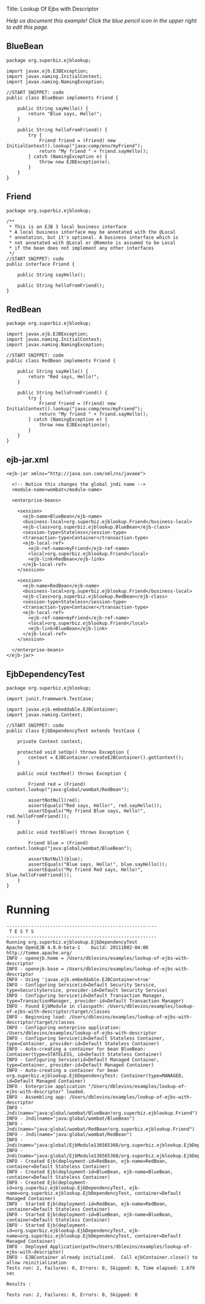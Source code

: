 Title: Lookup Of Ejbs with Descriptor

*Help us document this example! Click the blue pencil icon in the upper right to edit this page.*

## BlueBean

    package org.superbiz.ejblookup;
    
    import javax.ejb.EJBException;
    import javax.naming.InitialContext;
    import javax.naming.NamingException;
    
    //START SNIPPET: code
    public class BlueBean implements Friend {
    
        public String sayHello() {
            return "Blue says, Hello!";
        }
    
        public String helloFromFriend() {
            try {
                Friend friend = (Friend) new InitialContext().lookup("java:comp/env/myFriend");
                return "My friend " + friend.sayHello();
            } catch (NamingException e) {
                throw new EJBException(e);
            }
        }
    }

## Friend

    package org.superbiz.ejblookup;
    
    /**
     * This is an EJB 3 local business interface
     * A local business interface may be annotated with the @Local
     * annotation, but it's optional. A business interface which is
     * not annotated with @Local or @Remote is assumed to be Local
     * if the bean does not implement any other interfaces
     */
    //START SNIPPET: code
    public interface Friend {
    
        public String sayHello();
    
        public String helloFromFriend();
    }

## RedBean

    package org.superbiz.ejblookup;
    
    import javax.ejb.EJBException;
    import javax.naming.InitialContext;
    import javax.naming.NamingException;
    
    //START SNIPPET: code
    public class RedBean implements Friend {
    
        public String sayHello() {
            return "Red says, Hello!";
        }
    
        public String helloFromFriend() {
            try {
                Friend friend = (Friend) new InitialContext().lookup("java:comp/env/myFriend");
                return "My friend " + friend.sayHello();
            } catch (NamingException e) {
                throw new EJBException(e);
            }
        }
    }

## ejb-jar.xml

    <ejb-jar xmlns="http://java.sun.com/xml/ns/javaee">
    
      <!-- Notice this changes the global jndi name -->
      <module-name>wombat</module-name>
    
      <enterprise-beans>
    
        <session>
          <ejb-name>BlueBean</ejb-name>
          <business-local>org.superbiz.ejblookup.Friend</business-local>
          <ejb-class>org.superbiz.ejblookup.BlueBean</ejb-class>
          <session-type>Stateless</session-type>
          <transaction-type>Container</transaction-type>
          <ejb-local-ref>
            <ejb-ref-name>myFriend</ejb-ref-name>
            <local>org.superbiz.ejblookup.Friend</local>
            <ejb-link>RedBean</ejb-link>
          </ejb-local-ref>
        </session>
    
        <session>
          <ejb-name>RedBean</ejb-name>
          <business-local>org.superbiz.ejblookup.Friend</business-local>
          <ejb-class>org.superbiz.ejblookup.RedBean</ejb-class>
          <session-type>Stateless</session-type>
          <transaction-type>Container</transaction-type>
          <ejb-local-ref>
            <ejb-ref-name>myFriend</ejb-ref-name>
            <local>org.superbiz.ejblookup.Friend</local>
            <ejb-link>BlueBean</ejb-link>
          </ejb-local-ref>
        </session>
    
      </enterprise-beans>
    </ejb-jar>
    

## EjbDependencyTest

    package org.superbiz.ejblookup;
    
    import junit.framework.TestCase;
    
    import javax.ejb.embeddable.EJBContainer;
    import javax.naming.Context;
    
    //START SNIPPET: code
    public class EjbDependencyTest extends TestCase {
    
        private Context context;
    
        protected void setUp() throws Exception {
            context = EJBContainer.createEJBContainer().getContext();
        }
    
        public void testRed() throws Exception {
    
            Friend red = (Friend) context.lookup("java:global/wombat/RedBean");
    
            assertNotNull(red);
            assertEquals("Red says, Hello!", red.sayHello());
            assertEquals("My friend Blue says, Hello!", red.helloFromFriend());
        }
    
        public void testBlue() throws Exception {
    
            Friend blue = (Friend) context.lookup("java:global/wombat/BlueBean");
    
            assertNotNull(blue);
            assertEquals("Blue says, Hello!", blue.sayHello());
            assertEquals("My friend Red says, Hello!", blue.helloFromFriend());
        }
    }

# Running

    
    -------------------------------------------------------
     T E S T S
    -------------------------------------------------------
    Running org.superbiz.ejblookup.EjbDependencyTest
    Apache OpenEJB 4.0.0-beta-1    build: 20111002-04:06
    http://tomee.apache.org/
    INFO - openejb.home = /Users/dblevins/examples/lookup-of-ejbs-with-descriptor
    INFO - openejb.base = /Users/dblevins/examples/lookup-of-ejbs-with-descriptor
    INFO - Using 'javax.ejb.embeddable.EJBContainer=true'
    INFO - Configuring Service(id=Default Security Service, type=SecurityService, provider-id=Default Security Service)
    INFO - Configuring Service(id=Default Transaction Manager, type=TransactionManager, provider-id=Default Transaction Manager)
    INFO - Found EjbModule in classpath: /Users/dblevins/examples/lookup-of-ejbs-with-descriptor/target/classes
    INFO - Beginning load: /Users/dblevins/examples/lookup-of-ejbs-with-descriptor/target/classes
    INFO - Configuring enterprise application: /Users/dblevins/examples/lookup-of-ejbs-with-descriptor
    INFO - Configuring Service(id=Default Stateless Container, type=Container, provider-id=Default Stateless Container)
    INFO - Auto-creating a container for bean BlueBean: Container(type=STATELESS, id=Default Stateless Container)
    INFO - Configuring Service(id=Default Managed Container, type=Container, provider-id=Default Managed Container)
    INFO - Auto-creating a container for bean org.superbiz.ejblookup.EjbDependencyTest: Container(type=MANAGED, id=Default Managed Container)
    INFO - Enterprise application "/Users/dblevins/examples/lookup-of-ejbs-with-descriptor" loaded.
    INFO - Assembling app: /Users/dblevins/examples/lookup-of-ejbs-with-descriptor
    INFO - Jndi(name="java:global/wombat/BlueBean!org.superbiz.ejblookup.Friend")
    INFO - Jndi(name="java:global/wombat/BlueBean")
    INFO - Jndi(name="java:global/wombat/RedBean!org.superbiz.ejblookup.Friend")
    INFO - Jndi(name="java:global/wombat/RedBean")
    INFO - Jndi(name="java:global/EjbModule136565368/org.superbiz.ejblookup.EjbDependencyTest!org.superbiz.ejblookup.EjbDependencyTest")
    INFO - Jndi(name="java:global/EjbModule136565368/org.superbiz.ejblookup.EjbDependencyTest")
    INFO - Created Ejb(deployment-id=RedBean, ejb-name=RedBean, container=Default Stateless Container)
    INFO - Created Ejb(deployment-id=BlueBean, ejb-name=BlueBean, container=Default Stateless Container)
    INFO - Created Ejb(deployment-id=org.superbiz.ejblookup.EjbDependencyTest, ejb-name=org.superbiz.ejblookup.EjbDependencyTest, container=Default Managed Container)
    INFO - Started Ejb(deployment-id=RedBean, ejb-name=RedBean, container=Default Stateless Container)
    INFO - Started Ejb(deployment-id=BlueBean, ejb-name=BlueBean, container=Default Stateless Container)
    INFO - Started Ejb(deployment-id=org.superbiz.ejblookup.EjbDependencyTest, ejb-name=org.superbiz.ejblookup.EjbDependencyTest, container=Default Managed Container)
    INFO - Deployed Application(path=/Users/dblevins/examples/lookup-of-ejbs-with-descriptor)
    INFO - EJBContainer already initialized.  Call ejbContainer.close() to allow reinitialization
    Tests run: 2, Failures: 0, Errors: 0, Skipped: 0, Time elapsed: 1.679 sec
    
    Results :
    
    Tests run: 2, Failures: 0, Errors: 0, Skipped: 0
    
